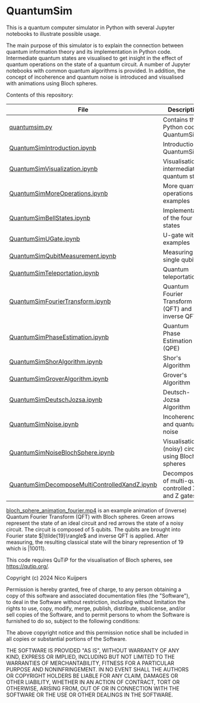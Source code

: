 # QuantumSim
This is a quantum computer simulator in Python with several Jupyter notebooks to illustrate possible usage.

The main purpose of this simulator is to explain the connection between quantum information theory and its implementation in Python code.
Intermediate quantum states are visualised to get insight in the effect of quantum operations on the state of a quantum circuit.
A number of Jupyter notebooks with common quantum algorithms is provided. In addition, the concept of incoherence and quantum noise
is introduced and visualised with animations using Bloch spheres.

Contents of this repository:

| File | Description |
|------|-------------|
| [quantumsim.py](https://github.com/nicokuijpers/QuantumSim/blob/main/quantumsim.py) | Contains the Python code of QuantumSim |
| [QuantumSimIntroduction.ipynb](https://github.com/nicokuijpers/QuantumSim/blob/main/QuantumSimIntroduction.ipynb) | Introduction to QuantumSim |
| [QuantumSimVisualization.ipynb](https://github.com/nicokuijpers/QuantumSim/blob/main/QuantumSimVisualization.ipynb) | Visualisation of intermediate quantum states |
| [QuantumSimMoreOperations.ipynb](https://github.com/nicokuijpers/QuantumSim/blob/main/QuantumSimMoreOperations.ipynb) | More quantum operations with examples |
| [QuantumSimBellStates.ipynb](https://github.com/nicokuijpers/QuantumSim/blob/main/QuantumSimBellStates.ipynb) | Implementation of the four Bell states |
| [QuantumSimUGate.ipynb](https://github.com/nicokuijpers/QuantumSim/blob/main/QuantumSimUGate.ipynb) | U-gate with examples |
| [QuantumSimQubitMeasurement.ipynb](https://github.com/nicokuijpers/QuantumSim/blob/main/QuantumSimQubitMeasurement.ipynb) | Measuring a single qubit |
| [QuantumSimTeleportation.ipynb](https://github.com/nicokuijpers/QuantumSim/blob/main/QuantumSimTeleportation.ipynb) | Quantum teleportation |
| [QuantumSimFourierTransform.ipynb](https://github.com/nicokuijpers/QuantumSim/blob/main/QuantumSimFourierTransform.ipynb) | Quantum Fourier Transform (QFT) and inverse QFT |
| [QuantumSimPhaseEstimation.ipynb](https://github.com/nicokuijpers/QuantumSim/blob/main/QuantumSimPhaseEstimation.ipynb) | Quantum Phase Estimation (QPE) |
| [QuantumSimShorAlgorithm.ipynb](https://github.com/nicokuijpers/QuantumSim/blob/main/QuantumSimShorAlgorithm.ipynb) | Shor's Algorithm |
| [QuantumSimGroverAlgorithm.ipynb](https://github.com/nicokuijpers/QuantumSim/blob/main/QuantumSimGroverAlgorithm.ipynb) | Grover's Algorithm |
| [QuantumSimDeutschJozsa.ipynb](https://github.com/nicokuijpers/QuantumSim/blob/main/QuantumSimDeutschJozsa.ipynb) | Deutsch-Jozsa Algorithm |
| [QuantumSimNoise.ipynb](https://github.com/nicokuijpers/QuantumSim/blob/main/QuantumSimNoise.ipynb) | Incoherence and quantum noise |
| [QuantumSimNoiseBlochSphere.ipynb](https://github.com/nicokuijpers/QuantumSim/blob/main/QuantumSimNoiseBlochSphere.ipynb) | Visualisation of (noisy) circuits using Bloch spheres |
| [QuantumSimDecomposeMultiControlledXandZ.ipynb](https://github.com/nicokuijpers/QuantumSim/blob/main/QuantumSimDecomposeMultiControlledXandZ.ipynb) | Decomposition of multi-qubit controlled X and Z gates |

[bloch_sphere_animation_fourier.mp4](https://github.com/nicokuijpers/QuantumSim/blob/main/bloch_sphere_animation_fourier.mp4)
is an example animation of (inverse) Quantum Fourier Transform (QFT) with Bloch spheres. Green arrows represent the state of an ideal circuit and red arrows the state of a noisy circuit. The circuit is composed of 5 qubits. The qubits are brought into Fourier state $|\tilde{19}\rangle$ and inverse QFT is applied. 
After measuring, the resulting classical state will the binary represention of $19$ which is $|10011\rangle$.

This code requires QuTiP for the visualisation of Bloch spheres, see https://qutip.org/.

Copyright (c) 2024 Nico Kuijpers

Permission is hereby granted, free of charge, to any person obtaining a copy of this software and associated documentation files (the "Software"), to deal in the Software without restriction, including without limitation the rights to use, copy, modify, merge, publish, distribute, sublicense, and/or sell copies of the Software, and to permit persons to whom the Software is furnished to do so, subject to the following conditions:

The above copyright notice and this permission notice shall be included in all copies or substantial portions of the Software.

THE SOFTWARE IS PROVIDED "AS IS", WITHOUT WARRANTY OF ANY KIND, EXPRESS OR IMPLIED, INCLUDING BUT NOT LIMITED TO THE WARRANTIES OF MERCHANTABILITY, FITNESS FOR A PARTICULAR PURPOSE AND NONINFRINGEMENT. IN NO EVENT SHALL THE AUTHORS OR COPYRIGHT HOLDERS BE LIABLE FOR ANY CLAIM, DAMAGES OR OTHER LIABILITY, WHETHER IN AN ACTION OF CONTRACT, TORT OR OTHERWISE, ARISING FROM, OUT OF OR IN CONNECTION WITH THE SOFTWARE OR THE USE OR OTHER DEALINGS IN THE SOFTWARE.
